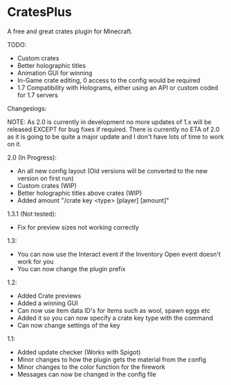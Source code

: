 CratesPlus
=====================

A free and great crates plugin for Minecraft.


TODO:
 - Custom crates
 - Better holographic titles
 - Animation GUI for winning
 - In-Game crate editing, 0 access to the config would be required
 - 1.7 Compatibility with Holograms, either using an API or custom coded for 1.7 servers

Changeslogs:

NOTE: As 2.0 is currently in development no more updates of 1.x will be released EXCEPT for bug fixes if required. There is currently no ETA of 2.0 as it is going to be quite a major update and I don't have lots of time to work on it.

2.0 (In Progress):
 - An all new config layout (Old versions will be converted to the new version on first run)
 - Custom crates (WIP)
 - Better holographic titles above crates (WIP)
 - Added amount "/crate key \<type\> [player] [amount]"

1.3.1 (Not tested):
 - Fix for preview sizes not working correctly

1.3:
 - You can now use the Interact event if the Inventory Open event doesn't work for you
 - You can now change the plugin prefix

1.2:
 - Added Crate previews
 - Added a winning GUI
 - Can now use item data ID's for items such as wool, spawn eggs etc
 - Added it so you can now specify a crate key type with the command
 - Can now change settings of the key

1.1:
 - Added update checker (Works with Spigot)
 - Minor changes to how the plugin gets the material from the config
 - Minor changes to the color function for the firework
 - Messages can now be changed in the config file